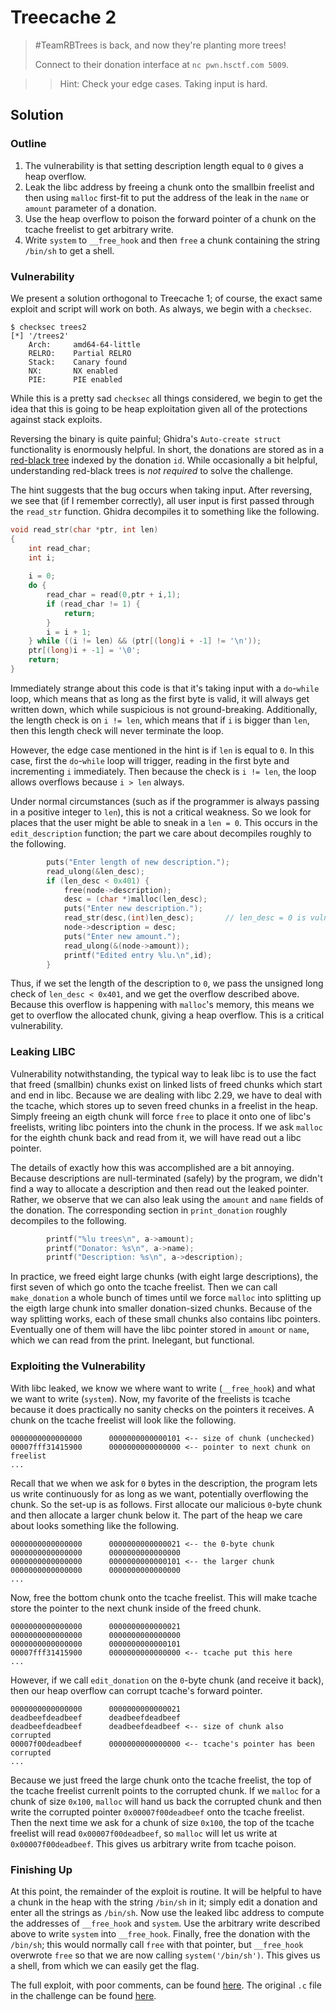 # Treecache 2

> #TeamRBTrees is back, and now they're planting more trees!
> 
> Connect to their donation interface at `nc pwn.hsctf.com 5009`.

> > Hint: Check your edge cases. Taking input is hard.

## Solution

### Outline
1. The vulnerability is that setting description length equal to `0` gives a heap overflow.
2. Leak the libc address by freeing a chunk onto the smallbin freelist and then using `malloc` first-fit to put the address of the leak in the `name` or `amount` parameter of a donation.
3. Use the heap overflow to poison the forward pointer of a chunk on the tcache freelist to get arbitrary write.
4. Write `system` to `__free_hook` and then `free` a chunk containing the string `/bin/sh` to get a shell.

### Vulnerability
We present a solution orthogonal to Treecache 1; of course, the exact same exploit and script will work on both. As always, we begin with a `checksec`.
```
$ checksec trees2
[*] '/trees2'
    Arch:     amd64-64-little
    RELRO:    Partial RELRO
    Stack:    Canary found
    NX:       NX enabled
    PIE:      PIE enabled
```
While this is a pretty sad `checksec` all things considered, we begin to get the idea that this is going to be heap exploitation given all of the protections against stack exploits.

Reversing the binary is quite painful; Ghidra's `Auto-create struct` functionality is enormously helpful. In short, the donations are stored as in a [red-black tree](https://en.wikipedia.org/wiki/Red%E2%80%93black_tree) indexed by the donation `id`. While occasionally a bit helpful, understanding red-black trees is *not required* to solve the challenge.

The hint suggests that the bug occurs when taking input. After reversing, we see that (if I remember correctly), all user input is first passed through the `read_str` function. Ghidra decompiles it to something like the following.
```c
void read_str(char *ptr, int len)
{
	int read_char;
	int i;
	
	i = 0;
	do {
		read_char = read(0,ptr + i,1);
		if (read_char != 1) {
			return;
		}
		i = i + 1;
	} while ((i != len) && (ptr[(long)i + -1] != '\n'));
	ptr[(long)i + -1] = '\0';
	return;
}
```
Immediately strange about this code is that it's taking input with a `do`-`while` loop, which means that as long as the first byte is valid, it will always get written down, which while suspicious is not ground-breaking. Additionally, the length check is on `i != len`, which means that if `i` is bigger than `len`, then this length check will never terminate the loop.

However, the edge case mentioned in the hint is if `len` is equal to `0`. In this case, first the `do`-`while` loop will trigger, reading in the first byte and incrementing `i` immediately. Then because the check is `i != len`, the loop allows overflows because `i > len` always.

Under normal circumstances (such as if the programmer is always passing in a positive integer to `len`), this is not a critical weakness. So we look for places that the user might be able to sneak in a `len = 0`. This occurs in the `edit_description` function; the part we care about decompiles roughly to the following.
```c
		puts("Enter length of new description.");
		read_ulong(&len_desc);
		if (len_desc < 0x401) {
			free(node->description);
			desc = (char *)malloc(len_desc);
			puts("Enter new description.");
			read_str(desc,(int)len_desc);		// len_desc = 0 is vulnerable!
			node->description = desc;
			puts("Enter new amount.");
			read_ulong(&(node->amount));
			printf("Edited entry %lu.\n",id);
		}
```
Thus, if we set the length of the description to `0`, we pass the unsigned long check of `len_desc < 0x401`, and we get the overflow described above. Because this overflow is happening with `malloc`'s memory, this means we get to overflow the allocated chunk, giving a heap overflow. This is a critical vulnerability.

### Leaking LIBC
Vulnerability notwithstanding, the typical way to leak libc is to use the fact that freed (smallbin) chunks exist on linked lists of freed chunks which start and end in libc. Because we are dealing with libc 2.29, we have to deal with the tcache, which stores up to seven freed chunks in a freelist in the heap. Simply freeing an eigth chunk will force `free` to place it onto one of libc's freelists, writing libc pointers into the chunk in the process. If we ask `malloc` for the eighth chunk back and read from it, we will have read out a libc pointer.

The details of exactly how this was accomplished are a bit annoying. Because descriptions are null-terminated (safely) by the program, we didn't find a way to allocate a description and then read out the leaked pointer. Rather, we observe that we can also leak using the `amount` and `name` fields of the donation. The corresponding section in `print_donation` roughly decompiles to the following.
```c
		printf("%lu trees\n", a->amount);
		printf("Donator: %s\n", a->name);
		printf("Description: %s\n", a->description);
```
In practice, we freed eight large chunks (with eight large descriptions), the first seven of which go onto the tcache freelist. Then we can call `make_donation` a whole bunch of times until we force `malloc` into splitting up the eigth large chunk into smaller donation-sized chunks. Because of the way splitting works, each of these small chunks also contains libc pointers. Eventually one of them will have the libc pointer stored in `amount` or `name`, which we can read from the print. Inelegant, but functional.

### Exploiting the Vulnerability
With libc leaked, we know we where want to write (`__free_hook`) and what we want to write (`system`). Now, my favorite of the freelists is tcache because it does practically no sanity checks on the pointers it receives. A chunk on the tcache freelist will look like the following.
```
0000000000000000      0000000000000101 <-- size of chunk (unchecked)
00007fff31415900      0000000000000000 <-- pointer to next chunk on freelist
...
```
Recall that we when we ask for `0` bytes in the description, the program lets us write continuously for as long as we want, potentially overflowing the chunk. So the set-up is as follows. First allocate our malicious `0`-byte chunk and then allocate a larger chunk below it. The part of the heap we care about looks something like the following.
```
0000000000000000      0000000000000021 <-- the 0-byte chunk
0000000000000000      0000000000000000
0000000000000000      0000000000000101 <-- the larger chunk
0000000000000000      0000000000000000
...
```
Now, free the bottom chunk onto the tcache freelist. This will make tcache store the pointer to the next chunk inside of the freed chunk.
```
0000000000000000      0000000000000021
0000000000000000      0000000000000000
0000000000000000      0000000000000101
00007fff31415900      0000000000000000 <-- tcache put this here
...
```
However, if we call `edit_donation` on the `0`-byte chunk (and receive it back), then our heap overflow can corrupt tcache's forward pointer.
```
0000000000000000      0000000000000021
deadbeefdeadbeef      deadbeefdeadbeef
deadbeefdeadbeef      deadbeefdeadbeef <-- size of chunk also corrupted
00007f00deadbeef      0000000000000000 <-- tcache's pointer has been corrupted
...
```
Because we just freed the large chunk onto the tcache freelist, the top of the tcache freelist currenlt points to the corrupted chunk. If we `malloc` for a chunk of size `0x100`, `malloc` will hand us back the corrupted chunk and then write the corrupted pointer `0x00007f00deadbeef` onto the tcache freelist. Then the next time we ask for a chunk of size `0x100`, the top of the tcache freelist will read `0x00007f00deadbeef`, so `malloc` will let us write at `0x00007f00deadbeef`. This gives us arbitrary write from tcache poison.

### Finishing Up
At this point, the remainder of the exploit is routine. It will be helpful to have a chunk in the heap with the string `/bin/sh` in it; simply edit a donation and enter all the strings as `/bin/sh`. Now use the leaked libc address to compute the addresses of `__free_hook` and `system`. Use the arbitrary write described above to write `system` into `__free_hook`. Finally, free the donation with the `/bin/sh`; this would normally call `free` with that pointer, but `__free_hook` overwrote `free` so that we are now calling `system('/bin/sh')`. This gives us a shell, from which we can easily get the flag.

The full exploit, with poor comments, can be found [here](/Treecache_2/tree2force.py). The original `.c` file in the challenge can be found [here](/trees2.c).
